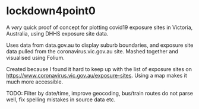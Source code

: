 # lockdown4point0
A *very* quick proof of concept for plotting covid19 exposure sites in Victoria, Australia, using DHHS exposure site data.

Uses data from data.gov.au to display suburb boundaries, and exposure site data pulled from the coronavirus.vic.gov.au site. Mashed together and visualised using Folium. 

Created because I found it hard to keep up with the list of exposure sites on https://www.coronavirus.vic.gov.au/exposure-sites. Using a map makes it much more accessible. 

TODO: Filter by date/time, improve geocoding, bus/train routes do not parse well, fix spelling mistakes in source data etc. 
